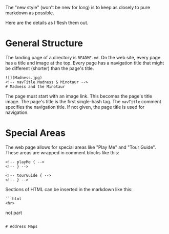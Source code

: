 The "new style" (won't be new for long) is to keep as closely to pure markdown as possible.

Here are the details as I flesh them out.

# General Structure

The landing page of a directory is `README.md`. On the web site, every page has a title and image at the top. Every page has a navigation
title that might be different (shorter) than the page's title.

```
![](Madness.jpg)
<!-- navTitle Madness & Minotaur -->
# Madness and the Minotaur
```
The page must start with an image link. This becomes the page's title image. The page's title is the first single-hash
tag. The `navTitle` comment specifies the navigation title. If not given, the page title is used for navigation.

# Special Areas

The web page allows for special areas like "Play Me" and "Tour Guide". These areas are wrapped in comment blocks like this:

```
<!-- playMe { -->
<!-- } -->

<!-- tourGuide { -->
<!-- } -->
```

Sections of HTML can be inserted in the markdown like this:

```
```html
<hr>    
```
not part
```

# Address Maps

